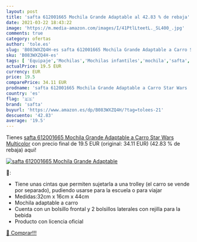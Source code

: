 ```yaml
---
layout: post
title: 'safta 612001665 Mochila Grande Adaptable al 42.83 % de rebaja'
date: 2021-03-22 18:43:22
image: 'https://m.media-amazon.com/images/I/41PtlLteetL._SL400_.jpg'
comments: true
category: ofertas
author: 'tole.es'
slug: 'B083WXZQ4H-es safta 612001665 Mochila Grande Adaptable a Carro Star Wars...'
sku: 'B083WXZQ4H-es'
tags: [ 'Equipaje','Mochilas','Mochilas infantiles','mochila','safta', ]
actualPrice: 19.5 EUR
currency: EUR
price: 19.5
comparePrice: 34.11 EUR
prodname: 'safta 612001665 Mochila Grande Adaptable a Carro Star Wars  Multicolor'
country: 'es'
flag: '🇪🇸'
brand: 'safta'
buyurl: 'https://www.amazon.es/dp/B083WXZQ4H/?tag=tolees-21'
descuento: '42.83'
average: '19.5'
---
```


Tienes [safta 612001665 Mochila Grande Adaptable a Carro Star Wars  Multicolor](https://www.amazon.es/dp/B083WXZQ4H/?tag=tolees-21) con precio final de  19.5 EUR (original: 34.11 EUR) (42.83 %  de rebaja) aqui!

[![safta 612001665 Mochila Grande Adaptable](https://m.media-amazon.com/images/I/41PtlLteetL._SL400_.jpg)](https://www.amazon.es/dp/B083WXZQ4H/?tag=tolees-21)

🔎:

- Tiene unas cintas que permiten sujetarla a una trolley (el carro se vende por separado), pudiendo usarse para la escuela o para viajar
- Medidas:32cm x 16cm x 44cm
- Mochila adaptable a carro
- Cuenta con un bolsillo frontal y 2 bolsillos laterales con rejilla para la bebida
- Producto con licencia oficial

[🛒 Comprar!!!](https://www.amazon.es/dp/B083WXZQ4H/?tag=tolees-21)
